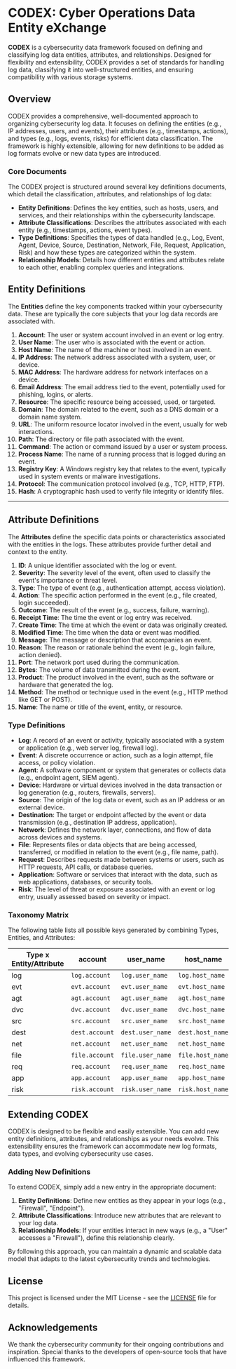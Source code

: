 # CODEX: Cyber Operations Data Entity eXchange

**CODEX** is a cybersecurity data framework focused on defining and classifying log data entities, attributes, and relationships. Designed for flexibility and extensibility, CODEX provides a set of standards for handling log data, classifying it into well-structured entities, and ensuring compatibility with various storage systems.

## Overview

CODEX provides a comprehensive, well-documented approach to organizing cybersecurity log data. It focuses on defining the entities (e.g., IP addresses, users, and events), their attributes (e.g., timestamps, actions), and types (e.g., logs, events, risks) for efficient data classification. The framework is highly extensible, allowing for new definitions to be added as log formats evolve or new data types are introduced.

### Core Documents

The CODEX project is structured around several key definitions documents, which detail the classification, attributes, and relationships of log data:

- **Entity Definitions**: Defines the key entities, such as hosts, users, and services, and their relationships within the cybersecurity landscape.
- **Attribute Classifications**: Describes the attributes associated with each entity (e.g., timestamps, actions, event types).
- **Type Definitions**: Specifies the types of data handled (e.g., Log, Event, Agent, Device, Source, Destination, Network, File, Request, Application, Risk) and how these types are categorized within the system.
- **Relationship Models**: Details how different entities and attributes relate to each other, enabling complex queries and integrations.

## Entity Definitions

The **Entities** define the key components tracked within your cybersecurity data. These are typically the core subjects that your log data records are associated with.

1. **Account**: The user or system account involved in an event or log entry.
2. **User Name**: The user who is associated with the event or action.
3. **Host Name**: The name of the machine or host involved in an event.
4. **IP Address**: The network address associated with a system, user, or device.
5. **MAC Address**: The hardware address for network interfaces on a device.
6. **Email Address**: The email address tied to the event, potentially used for phishing, logins, or alerts.
7. **Resource**: The specific resource being accessed, used, or targeted.
8. **Domain**: The domain related to the event, such as a DNS domain or a domain name system.
9. **URL**: The uniform resource locator involved in the event, usually for web interactions.
10. **Path**: The directory or file path associated with the event.
11. **Command**: The action or command issued by a user or system process.
12. **Process Name**: The name of a running process that is logged during an event.
13. **Registry Key**: A Windows registry key that relates to the event, typically used in system events or malware investigations.
14. **Protocol**: The communication protocol involved (e.g., TCP, HTTP, FTP).
15. **Hash**: A cryptographic hash used to verify file integrity or identify files.

---

## Attribute Definitions

The **Attributes** define the specific data points or characteristics associated with the entities in the logs. These attributes provide further detail and context to the entity.

1. **ID**: A unique identifier associated with the log or event.
2. **Severity**: The severity level of the event, often used to classify the event's importance or threat level.
3. **Type**: The type of event (e.g., authentication attempt, access violation).
4. **Action**: The specific action performed in the event (e.g., file created, login succeeded).
5. **Outcome**: The result of the event (e.g., success, failure, warning).
6. **Receipt Time**: The time the event or log entry was received.
7. **Create Time**: The time at which the event or data was originally created.
8. **Modified Time**: The time when the data or event was modified.
9. **Message**: The message or description that accompanies an event.
10. **Reason**: The reason or rationale behind the event (e.g., login failure, action denied).
11. **Port**: The network port used during the communication.
12. **Bytes**: The volume of data transmitted during the event.
13. **Product**: The product involved in the event, such as the software or hardware that generated the log.
14. **Method**: The method or technique used in the event (e.g., HTTP method like GET or POST).
15. **Name**: The name or title of the event, entity, or resource.

### Type Definitions

- **Log**: A record of an event or activity, typically associated with a system or application (e.g., web server log, firewall log).
- **Event**: A discrete occurrence or action, such as a login attempt, file access, or policy violation.
- **Agent**: A software component or system that generates or collects data (e.g., endpoint agent, SIEM agent).
- **Device**: Hardware or virtual devices involved in the data transaction or log generation (e.g., routers, firewalls, servers).
- **Source**: The origin of the log data or event, such as an IP address or an external device.
- **Destination**: The target or endpoint affected by the event or data transmission (e.g., destination IP address, application).
- **Network**: Defines the network layer, connections, and flow of data across devices and systems.
- **File**: Represents files or data objects that are being accessed, transferred, or modified in relation to the event (e.g., file name, path).
- **Request**: Describes requests made between systems or users, such as HTTP requests, API calls, or database queries.
- **Application**: Software or services that interact with the data, such as web applications, databases, or security tools.
- **Risk**: The level of threat or exposure associated with an event or log entry, usually assessed based on severity or impact.

### Taxonomy Matrix

The following table lists all possible keys generated by combining Types, Entities, and Attributes:

| Type x Entity/Attribute | account | user_name | host_name | ip_address | mac_address | email_address | resource | domain | url | path | command | process_name | registry_key | protocol | hash | receipt_time | create_time | modified_time | port | bytes | message | reason | id | product | method | severity | type | action | outcome | name |
|---|---|---|---|---|---|---|---|---|---|---|---|---|---|---|---|---|---|---|---|---|---|---|---|---|---|---|---|---|---|---|
| log | `log.account` | `log.user_name` | `log.host_name` | `log.ip_address` | `log.mac_address` | `log.email_address` | `log.resource` | `log.domain` | `log.url` | `log.path` | `log.command` | `log.process_name` | `log.registry_key` | `log.protocol` | `log.hash` | `log.receipt_time` | `log.create_time` | `log.modified_time` | `log.port` | `log.bytes` | `log.message` | `log.reason` | `log.id` | `log.product` | `log.method` | `log.severity` | `log.type` | `log.action` | `log.outcome` | `log.name` |
| evt | `evt.account` | `evt.user_name` | `evt.host_name` | `evt.ip_address` | `evt.mac_address` | `evt.email_address` | `evt.resource` | `evt.domain` | `evt.url` | `evt.path` | `evt.command` | `evt.process_name` | `evt.registry_key` | `evt.protocol` | `evt.hash` | `evt.receipt_time` | `evt.create_time` | `evt.modified_time` | `evt.port` | `evt.bytes` | `evt.message` | `evt.reason` | `evt.id` | `evt.product` | `evt.method` | `evt.severity` | `evt.type` | `evt.action` | `evt.outcome` | `evt.name` |
| agt | `agt.account` | `agt.user_name` | `agt.host_name` | `agt.ip_address` | `agt.mac_address` | `agt.email_address` | `agt.resource` | `agt.domain` | `agt.url` | `agt.path` | `agt.command` | `agt.process_name` | `agt.registry_key` | `agt.protocol` | `agt.hash` | `agt.receipt_time` | `agt.create_time` | `agt.modified_time` | `agt.port` | `agt.bytes` | `agt.message` | `agt.reason` | `agt.id` | `agt.product` | `agt.method` | `agt.severity` | `agt.type` | `agt.action` | `agt.outcome` | `agt.name` |
| dvc | `dvc.account` | `dvc.user_name` | `dvc.host_name` | `dvc.ip_address` | `dvc.mac_address` | `dvc.email_address` | `dvc.resource` | `dvc.domain` | `dvc.url` | `dvc.path` | `dvc.command` | `dvc.process_name` | `dvc.registry_key` | `dvc.protocol` | `dvc.hash` | `dvc.receipt_time` | `dvc.create_time` | `dvc.modified_time` | `dvc.port` | `dvc.bytes` | `dvc.message` | `dvc.reason` | `dvc.id` | `dvc.product` | `dvc.method` | `dvc.severity` | `dvc.type` | `dvc.action` | `dvc.outcome` | `dvc.name` |
| src | `src.account` | `src.user_name` | `src.host_name` | `src.ip_address` | `src.mac_address` | `src.email_address` | `src.resource` | `src.domain` | `src.url` | `src.path` | `src.command` | `src.process_name` | `src.registry_key` | `src.protocol` | `src.hash` | `src.receipt_time` | `src.create_time` | `src.modified_time` | `src.port` | `src.bytes` | `src.message` | `src.reason` | `src.id` | `src.product` | `src.method` | `src.severity` | `src.type` | `src.action` | `src.outcome` | `src.name` |
| dest | `dest.account` | `dest.user_name` | `dest.host_name` | `dest.ip_address` | `dest.mac_address` | `dest.email_address` | `dest.resource` | `dest.domain` | `dest.url` | `dest.path` | `dest.command` | `dest.process_name` | `dest.registry_key` | `dest.protocol` | `dest.hash` | `dest.receipt_time` | `dest.create_time` | `dest.modified_time` | `dest.port` | `dest.bytes` | `dest.message` | `dest.reason` | `dest.id` | `dest.product` | `dest.method` | `dest.severity` | `dest.type` | `dest.action` | `dest.outcome` | `dest.name` |
| net | `net.account` | `net.user_name` | `net.host_name` | `net.ip_address` | `net.mac_address` | `net.email_address` | `net.resource` | `net.domain` | `net.url` | `net.path` | `net.command` | `net.process_name` | `net.registry_key` | `net.protocol` | `net.hash` | `net.receipt_time` | `net.create_time` | `net.modified_time` | `net.port` | `net.bytes` | `net.message` | `net.reason` | `net.id` | `net.product` | `net.method` | `net.severity` | `net.type` | `net.action` | `net.outcome` | `net.name` |
| file | `file.account` | `file.user_name` | `file.host_name` | `file.ip_address` | `file.mac_address` | `file.email_address` | `file.resource` | `file.domain` | `file.url` | `file.path` | `file.command` | `file.process_name` | `file.registry_key` | `file.protocol` | `file.hash` | `file.receipt_time` | `file.create_time` | `file.modified_time` | `file.port` | `file.bytes` | `file.message` | `file.reason` | `file.id` | `file.product` | `file.method` | `file.severity` | `file.type` | `file.action` | `file.outcome` | `file.name` |
| req | `req.account` | `req.user_name` | `req.host_name` | `req.ip_address` | `req.mac_address` | `req.email_address` | `req.resource` | `req.domain` | `req.url` | `req.path` | `req.command` | `req.process_name` | `req.registry_key` | `req.protocol` | `req.hash` | `req.receipt_time` | `req.create_time` | `req.modified_time` | `req.port` | `req.bytes` | `req.message` | `req.reason` | `req.id` | `req.product` | `req.method` | `req.severity` | `req.type` | `req.action` | `req.outcome` | `req.name` |
| app | `app.account` | `app.user_name` | `app.host_name` | `app.ip_address` | `app.mac_address` | `app.email_address` | `app.resource` | `app.domain` | `app.url` | `app.path` | `app.command` | `app.process_name` | `app.registry_key` | `app.protocol` | `app.hash` | `app.receipt_time` | `app.create_time` | `app.modified_time` | `app.port` | `app.bytes` | `app.message` | `app.reason` | `app.id` | `app.product` | `app.method` | `app.severity` | `app.type` | `app.action` | `app.outcome` | `app.name` |
| risk | `risk.account` | `risk.user_name` | `risk.host_name` | `risk.ip_address` | `risk.mac_address` | `risk.email_address` | `risk.resource` | `risk.domain` | `risk.url` | `risk.path` | `risk.command` | `risk.process_name` | `risk.registry_key` | `risk.protocol` | `risk.hash` | `risk.receipt_time` | `risk.create_time` | `risk.modified_time` | `risk.port` | `risk.bytes` | `risk.message` | `risk.reason` | `risk.id` | `risk.product` | `risk.method` | `risk.severity` | `risk.type` | `risk.action` | `risk.outcome` | `risk.name` |



## Extending CODEX

CODEX is designed to be flexible and easily extensible. You can add new entity definitions, attributes, and relationships as your needs evolve. This extensibility ensures the framework can accommodate new log formats, data types, and evolving cybersecurity use cases.

### Adding New Definitions

To extend CODEX, simply add a new entry in the appropriate document:

1. **Entity Definitions**: Define new entities as they appear in your logs (e.g., "Firewall", "Endpoint").
2. **Attribute Classifications**: Introduce new attributes that are relevant to your log data.
3. **Relationship Models**: If your entities interact in new ways (e.g., a "User" accesses a "Firewall"), define this relationship clearly.

By following this approach, you can maintain a dynamic and scalable data model that adapts to the latest cybersecurity trends and technologies.

## License

This project is licensed under the MIT License - see the [LICENSE](LICENSE) file for details.

## Acknowledgements

We thank the cybersecurity community for their ongoing contributions and inspiration. Special thanks to the developers of open-source tools that have influenced this framework.
